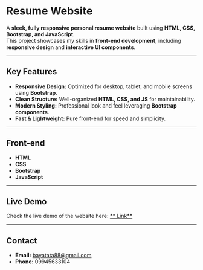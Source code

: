 # **Resume Website**

A **sleek, fully responsive personal resume website** built using **HTML, CSS, Bootstrap, and JavaScript**.  
This project showcases my skills in **front-end development**, including **responsive design** and **interactive UI components**.

---

## **Key Features**

- **Responsive Design:** Optimized for desktop, tablet, and mobile screens using **Bootstrap**.  
- **Clean Structure:** Well-organized **HTML, CSS, and JS** for maintainability.  
- **Modern Styling:** Professional look and feel leveraging **Bootstrap components**.  
- **Fast & Lightweight:** Pure front-end for speed and simplicity.

---

## **Front-end**

- **HTML**  
- **CSS**  
- **Bootstrap**  
- **JavaScript**  

---

## **Live Demo**

Check the live demo of the website here: [** Link**](YOUR_VERCEL_LINK_HERE)

---

## **Contact**

- **Email:** bayatata88@gmail.com  
- **Phone:** 09945633104
